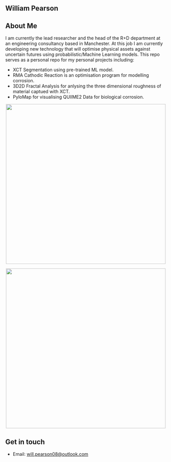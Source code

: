 ## William Pearson

## About Me
I am currently the lead researcher and the head of the R+D department at an engineering consultancy based in Manchester. At this job I am currently developing new technology that will optimise physical assets against uncertain futures using probabilistic/Machine Learning models. This repo serves as a personal repo for my personal projects including:

* XCT Segmentation using pre-trained ML model.
* RMA Cathodic Reaction is an optimisation program for modelling corrosion.
* 3D2D Fractal Analysis for anlysing the three dimensional roughness of material captued with XCT.
* PyloMap for visualising QUIIME2 Data for biological corrosion.

<p align="center">
  <img src="https://github.com/WilliamMAPearson/ML-XCTSegmentaion/blob/main/project/Description/images/Segmentaion_Of_Example_Image.png" width="500">
</p>

<p align="center">
  <img src="https://github.com/WilliamMAPearson/ML-XCTSegmentaion/blob/main/project/Description/images/final_model.png" width="500">
</p>

## Get in touch
* Email: will.pearson08@outlook.com
